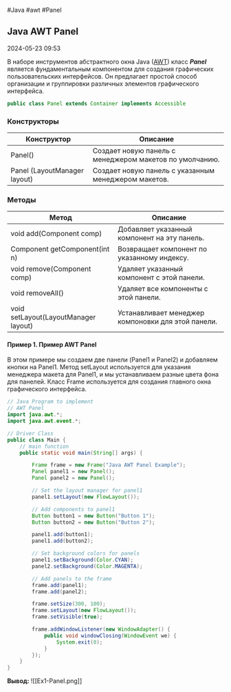 #Java #awt #Panel

## Java AWT Panel

2024-05-23 09:53

В наборе инструментов абстрактного окна Java ([AWT](AWT)) класс **_Panel_** является фундаментальным компонентом для создания графических пользовательских интерфейсов. Он предлагает простой способ организации и группировки различных элементов графического интерфейса.
```java
public class Panel extends Container implements Accessible
```

### Конструкторы

| Конструктор                  | Описание                                                |
| ---------------------------- | ------------------------------------------------------- |
| Panel()                      | Создает новую панель с менеджером макетов по умолчанию. |
| Panel (LayoutManager layout) | Создает новую панель с указанным менеджером макетов.    |

### Методы

| Метод                                | Описание                                           |
| ------------------------------------ | -------------------------------------------------- |
| void add(Component comp)             | Добавляет указанный компонент на эту панель.       |
| Component getComponent(int n)        | Возвращает компонент по указанному индексу.        |
| void remove(Component comp)          | Удаляет указанный компонент с этой панели.         |
| void removeAll()                     | Удаляет все компоненты с этой панели.              |
| void setLayout(LayoutManager layout) | Устанавливает менеджер компоновки для этой панели. |

#### Пример 1. Пример AWT Panel

В этом примере мы создаем две панели (Panel1 и Panel2) и добавляем кнопки на Panel1. Метод setLayout используется для указания менеджера макета для Panel1, и мы устанавливаем разные цвета фона для панелей. Класс Frame используется для создания главного окна графического интерфейса.
```java
// Java Program to implement  
// AWT Panel 
import java.awt.*;
import java.awt.event.*;

// Driver Class 
public class Main {
    // main function
    public static void main(String[] args) {

        Frame frame = new Frame("Java AWT Panel Example");
        Panel panel1 = new Panel();
        Panel panel2 = new Panel();

        // Set the layout manager for panel1 
        panel1.setLayout(new FlowLayout());

        // Add components to panel1 
        Button button1 = new Button("Button 1");
        Button button2 = new Button("Button 2");

        panel1.add(button1);
        panel1.add(button2);

        // Set background colors for panels 
        panel1.setBackground(Color.CYAN);
        panel2.setBackground(Color.MAGENTA);

        // Add panels to the frame 
        frame.add(panel1);
        frame.add(panel2);

        frame.setSize(300, 100);
        frame.setLayout(new FlowLayout());
        frame.setVisible(true);

        frame.addWindowListener(new WindowAdapter() {
            public void windowClosing(WindowEvent we) {
                System.exit(0);
            }
        });
    }
} 
```
**Вывод:**
![[Ex1-Panel.png]]
